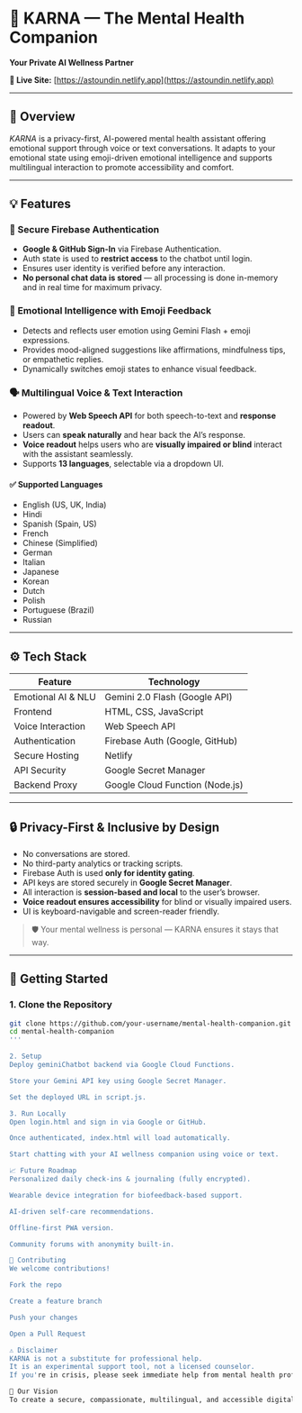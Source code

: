 # 🧠 KARNA — The Mental Health Companion  
**Your Private AI Wellness Partner**

**🔗 Live Site:** [https://astoundin.netlify.app](https://astoundin.netlify.app)

---

## 🌟 Overview

*KARNA* is a privacy-first, AI-powered mental health assistant offering emotional support through voice or text conversations. It adapts to your emotional state using emoji-driven emotional intelligence and supports multilingual interaction to promote accessibility and comfort.

---

## 💡 Features

### 🔐 Secure Firebase Authentication
- **Google & GitHub Sign-In** via Firebase Authentication.
- Auth state is used to **restrict access** to the chatbot until login.
- Ensures user identity is verified before any interaction.
- **No personal chat data is stored** — all processing is done in-memory and in real time for maximum privacy.

### 💖 Emotional Intelligence with Emoji Feedback
- Detects and reflects user emotion using Gemini Flash + emoji expressions.
- Provides mood-aligned suggestions like affirmations, mindfulness tips, or empathetic replies.
- Dynamically switches emoji states to enhance visual feedback.

### 🗣️ Multilingual Voice & Text Interaction
- Powered by **Web Speech API** for both speech-to-text and **response readout**.
- Users can **speak naturally** and hear back the AI’s response.
- **Voice readout** helps users who are **visually impaired or blind** interact with the assistant seamlessly.
- Supports **13 languages**, selectable via a dropdown UI.

#### ✅ Supported Languages
- English (US, UK, India)
- Hindi  
- Spanish (Spain, US)  
- French  
- Chinese (Simplified)  
- German  
- Italian  
- Japanese  
- Korean  
- Dutch  
- Polish  
- Portuguese (Brazil)  
- Russian  

---

## ⚙️ Tech Stack

| Feature                         | Technology                      |
|-------------------------------|----------------------------------|
| Emotional AI & NLU            | Gemini 2.0 Flash (Google API)    |
| Frontend                      | HTML, CSS, JavaScript            |
| Voice Interaction             | Web Speech API                   |
| Authentication                | Firebase Auth (Google, GitHub)   |
| Secure Hosting                | Netlify                          |
| API Security                  | Google Secret Manager            |
| Backend Proxy                 | Google Cloud Function (Node.js)  |

---

## 🔒 Privacy-First & Inclusive by Design

- No conversations are stored.
- No third-party analytics or tracking scripts.
- Firebase Auth is used **only for identity gating**.
- API keys are stored securely in **Google Secret Manager**.
- All interaction is **session-based and local** to the user’s browser.
- **Voice readout ensures accessibility** for blind or visually impaired users.
- UI is keyboard-navigable and screen-reader friendly.

> 🛡️ Your mental wellness is personal — KARNA ensures it stays that way.

---

## 🚀 Getting Started

### 1. Clone the Repository

```bash
git clone https://github.com/your-username/mental-health-companion.git
cd mental-health-companion
'''

2. Setup
Deploy geminiChatbot backend via Google Cloud Functions.

Store your Gemini API key using Google Secret Manager.

Set the deployed URL in script.js.

3. Run Locally
Open login.html and sign in via Google or GitHub.

Once authenticated, index.html will load automatically.

Start chatting with your AI wellness companion using voice or text.

📈 Future Roadmap
Personalized daily check-ins & journaling (fully encrypted).

Wearable device integration for biofeedback-based support.

AI-driven self-care recommendations.

Offline-first PWA version.

Community forums with anonymity built-in.

🤝 Contributing
We welcome contributions!

Fork the repo

Create a feature branch

Push your changes

Open a Pull Request

⚠️ Disclaimer
KARNA is not a substitute for professional help.
It is an experimental support tool, not a licensed counselor.
If you're in crisis, please seek immediate help from mental health professionals.

💖 Our Vision
To create a secure, compassionate, multilingual, and accessible digital companion that empowers everyone — especially the underrepresented — to take charge of their emotional wellbeing with empathy and dignity.
